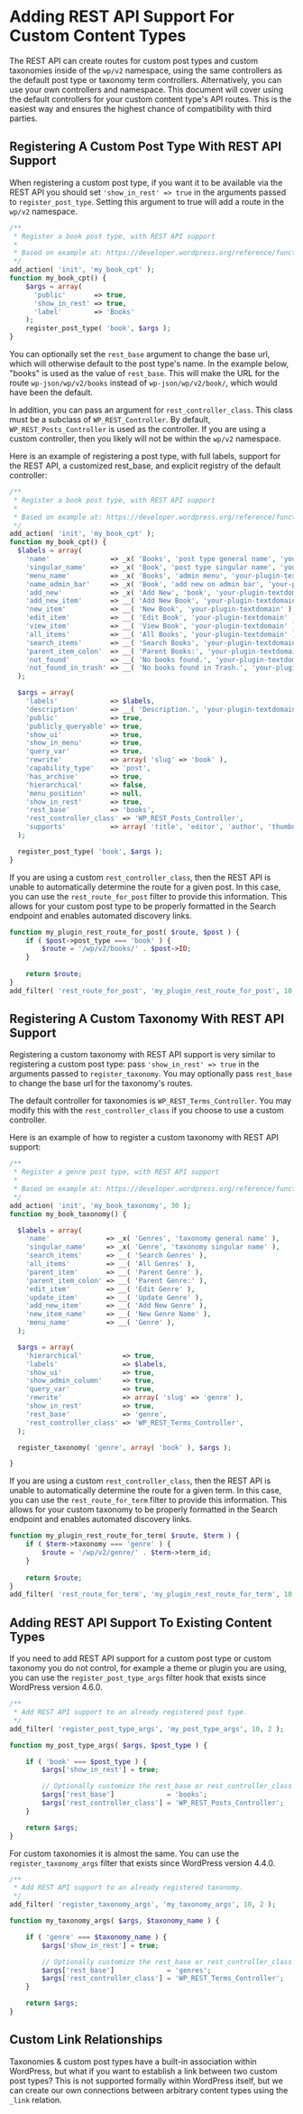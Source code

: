 # Adding REST API Support For Custom Content Types

The REST API can create routes for custom post types and custom taxonomies inside of the `wp/v2` namespace, using the same controllers as the default post type or taxonomy term controllers. Alternatively, you can use your own controllers and namespace. This document will cover using the default controllers for your custom content type's API routes. This is the easiest way and ensures the highest chance of compatibility with third parties.


## Registering A Custom Post Type With REST API Support

When registering a custom post type, if you want it to be available via the REST API you should set `'show_in_rest' => true` in the arguments passed to `register_post_type`. Setting this argument to true will add a route in the `wp/v2` namespace.

```php
/**
 * Register a book post type, with REST API support
 *
 * Based on example at: https://developer.wordpress.org/reference/functions/register_post_type
 */
add_action( 'init', 'my_book_cpt' );
function my_book_cpt() {
    $args = array(
      'public'       => true,
      'show_in_rest' => true,
      'label'        => 'Books'
    );
    register_post_type( 'book', $args );
}
```

You can optionally set the `rest_base` argument to change the base url, which will otherwise default to the post type's name. In the example below, "books" is used as the value of `rest_base`. This will make the URL for the route `wp-json/wp/v2/books` instead of `wp-json/wp/v2/book/`, which would have been the default.

In addition, you can pass an argument for `rest_controller_class`. This class must be a subclass of `WP_REST_Controller`. By default, `WP_REST_Posts_Controller` is used as the controller. If you are using a custom controller, then you likely will not be within the `wp/v2` namespace.

Here is an example of registering a post type, with full labels, support for the REST API, a customized rest_base, and explicit registry of the default controller:

```php
/**
 * Register a book post type, with REST API support
 *
 * Based on example at: https://developer.wordpress.org/reference/functions/register_post_type
 */
add_action( 'init', 'my_book_cpt' );
function my_book_cpt() {
  $labels = array(
    'name'               => _x( 'Books', 'post type general name', 'your-plugin-textdomain' ),
    'singular_name'      => _x( 'Book', 'post type singular name', 'your-plugin-textdomain' ),
    'menu_name'          => _x( 'Books', 'admin menu', 'your-plugin-textdomain' ),
    'name_admin_bar'     => _x( 'Book', 'add new on admin bar', 'your-plugin-textdomain' ),
    'add_new'            => _x( 'Add New', 'book', 'your-plugin-textdomain' ),
    'add_new_item'       => __( 'Add New Book', 'your-plugin-textdomain' ),
    'new_item'           => __( 'New Book', 'your-plugin-textdomain' ),
    'edit_item'          => __( 'Edit Book', 'your-plugin-textdomain' ),
    'view_item'          => __( 'View Book', 'your-plugin-textdomain' ),
    'all_items'          => __( 'All Books', 'your-plugin-textdomain' ),
    'search_items'       => __( 'Search Books', 'your-plugin-textdomain' ),
    'parent_item_colon'  => __( 'Parent Books:', 'your-plugin-textdomain' ),
    'not_found'          => __( 'No books found.', 'your-plugin-textdomain' ),
    'not_found_in_trash' => __( 'No books found in Trash.', 'your-plugin-textdomain' )
  );

  $args = array(
    'labels'             => $labels,
    'description'        => __( 'Description.', 'your-plugin-textdomain' ),
    'public'             => true,
    'publicly_queryable' => true,
    'show_ui'            => true,
    'show_in_menu'       => true,
    'query_var'          => true,
    'rewrite'            => array( 'slug' => 'book' ),
    'capability_type'    => 'post',
    'has_archive'        => true,
    'hierarchical'       => false,
    'menu_position'      => null,
    'show_in_rest'       => true,
    'rest_base'          => 'books',
    'rest_controller_class' => 'WP_REST_Posts_Controller',
    'supports'           => array( 'title', 'editor', 'author', 'thumbnail', 'excerpt', 'comments' )
  );

  register_post_type( 'book', $args );
}
```

If you are using a custom `rest_controller_class`, then the REST API is unable to automatically determine the route for a given post. In this case, you can use the `rest_route_for_post` filter to provide this information. This allows for your custom post type to be properly formatted in the Search endpoint and enables automated discovery links.

```php
function my_plugin_rest_route_for_post( $route, $post ) {
    if ( $post->post_type === 'book' ) {
        $route = '/wp/v2/books/' . $post->ID;
    }
 
    return $route;
}
add_filter( 'rest_route_for_post', 'my_plugin_rest_route_for_post', 10, 2 );
``` 

## Registering A Custom Taxonomy With REST API Support

Registering a custom taxonomy with REST API support is very similar to registering a custom post type: pass `'show_in_rest' => true` in the arguments passed to `register_taxonomy`. You may optionally pass `rest_base` to change the base url for the taxonomy's routes.

The default controller for taxonomies is `WP_REST_Terms_Controller`. You may modify this with the `rest_controller_class` if you choose to use a custom controller.

Here is an example of how to register a custom taxonomy with REST API support:

```php
/**
 * Register a genre post type, with REST API support
 *
 * Based on example at: https://developer.wordpress.org/reference/functions/register_taxonomy/
 */
add_action( 'init', 'my_book_taxonomy', 30 );
function my_book_taxonomy() {

  $labels = array(
    'name'              => _x( 'Genres', 'taxonomy general name' ),
    'singular_name'     => _x( 'Genre', 'taxonomy singular name' ),
    'search_items'      => __( 'Search Genres' ),
    'all_items'         => __( 'All Genres' ),
    'parent_item'       => __( 'Parent Genre' ),
    'parent_item_colon' => __( 'Parent Genre:' ),
    'edit_item'         => __( 'Edit Genre' ),
    'update_item'       => __( 'Update Genre' ),
    'add_new_item'      => __( 'Add New Genre' ),
    'new_item_name'     => __( 'New Genre Name' ),
    'menu_name'         => __( 'Genre' ),
  );

  $args = array(
    'hierarchical'          => true,
    'labels'                => $labels,
    'show_ui'               => true,
    'show_admin_column'     => true,
    'query_var'             => true,
    'rewrite'               => array( 'slug' => 'genre' ),
    'show_in_rest'          => true,
    'rest_base'             => 'genre',
    'rest_controller_class' => 'WP_REST_Terms_Controller',
  );

  register_taxonomy( 'genre', array( 'book' ), $args );

}
```

If you are using a custom `rest_controller_class`, then the REST API is unable to automatically determine the route for a given term. In this case, you can use the `rest_route_for_term` filter to provide this information. This allows for your custom taxonomy to be properly formatted in the Search endpoint and enables automated discovery links.

```php
function my_plugin_rest_route_for_term( $route, $term ) {
    if ( $term->taxonomy === 'genre' ) {
        $route = '/wp/v2/genre/' . $term->term_id;
    }
 
    return $route;
}
add_filter( 'rest_route_for_term', 'my_plugin_rest_route_for_term', 10, 2 );
``` 

## Adding REST API Support To Existing Content Types

If you need to add REST API support for a custom post type or custom taxonomy you do not control, for example a theme or plugin you are using, you can use the `register_post_type_args` filter hook that exists since WordPress version 4.6.0.

```php
/**
 * Add REST API support to an already registered post type.
 */
add_filter( 'register_post_type_args', 'my_post_type_args', 10, 2 );

function my_post_type_args( $args, $post_type ) {

	if ( 'book' === $post_type ) {
		$args['show_in_rest'] = true;

		// Optionally customize the rest_base or rest_controller_class
		$args['rest_base']             = 'books';
		$args['rest_controller_class'] = 'WP_REST_Posts_Controller';
	}

	return $args;
}
```


For custom taxonomies it is almost the same. You can use the `register_taxonomy_args` filter that exists since WordPress version 4.4.0. 

```php
/**
 * Add REST API support to an already registered taxonomy.
 */
add_filter( 'register_taxonomy_args', 'my_taxonomy_args', 10, 2 );

function my_taxonomy_args( $args, $taxonomy_name ) {

	if ( 'genre' === $taxonomy_name ) {
		$args['show_in_rest'] = true;

		// Optionally customize the rest_base or rest_controller_class
		$args['rest_base']             = 'genres';
		$args['rest_controller_class'] = 'WP_REST_Terms_Controller';
	}

	return $args;
}
```

## Custom Link Relationships

Taxonomies & custom post types have a built-in association within WordPress, but what if you want to establish a link between two custom post types? This is not supported formally within WordPress itself, but we can create our own connections between arbitrary content types using the `_link` relation.
